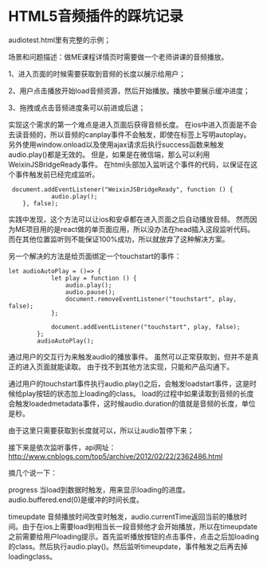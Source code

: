 # HTML5音频插件的踩坑记录

audiotest.html里有完整的示例；

场景和问题描述：做ME课程详情页时需要做一个老师讲课的音频播放。

1、进入页面的时候需要获取到音频的长度以展示给用户；

2、用户点击播放开始load音频资源，然后开始播放。播放中要展示缓冲进度；

3、拖拽或点击音频进度条可以前进或后退；


实现这个需求的第一个难点是进入页面后获得音频长度。
在ios中进入页面是不会去读音频的，所以音频的canplay事件不会触发，即使在标签上写明autoplay。
另外使用window.onload以及使用ajax请求后执行success函数来触发audio.play()都是无效的。
但是，如果是在微信端，那么可以利用WeixinJSBridgeReady事件。
在html头部加入监听这个事件的代码，以保证在这个事件触发前已经完成监听。
```
 document.addEventListener("WeixinJSBridgeReady", function () {
            audio.play();
    }, false);
```
实践中发现，这个方法可以让ios和安卓都在进入页面之后自动播放音频。
然而因为ME项目用的是react做的单页面应用，所以没办法在head插入这段监听代码。
而在其他位置监听则不能保证100%成功，所以就放弃了这种解决方案。

另一个解决的方法是给页面绑定一个touchstart的事件：
```
let audioAutoPlay = ()=> {
            let play = function () {
                audio.play();
                audio.pause();
                document.removeEventListener("touchstart", play, false);
            };

            document.addEventListener("touchstart", play, false);
        };
        audioAutoPlay();
```
通过用户的交互行为来触发audio的播放事件。
虽然可以正常获取到，但并不是真正的进入页面就能读取。
由于找不到其他方法实现，只能和产品沟通下。

通过用户的touchstart事件执行audio.play()之后，会触发loadstart事件，这是时候给play按钮的状态加上loading的class。
load的过程中如果读取到音频的长度会触发loadedmetadata事件，这时候audio.duration的值就是音频的长度，单位是秒。

由于这里只需要获取到长度就可以，所以让audio暂停下来；

接下来是依次监听事件，api网址：http://www.cnblogs.com/top5/archive/2012/02/22/2362486.html

摘几个说一下：

progress 当load到数据时触发，用来显示loading的进度。audio.buffered.end(0)是缓冲的时间长度。

timeupdate 音频播放时间改变时触发，audio.currentTime返回当前的播放时间。由于在ios上需要load到相当长一段音频他才会开始播放，所以在timeupdate之前需要给用户loading提示。首先监听播放按钮的点击事件，点击之后加loading的class。然后执行audio.play()。然后监听timeupdate，事件触发之后再去掉loadingclass。
